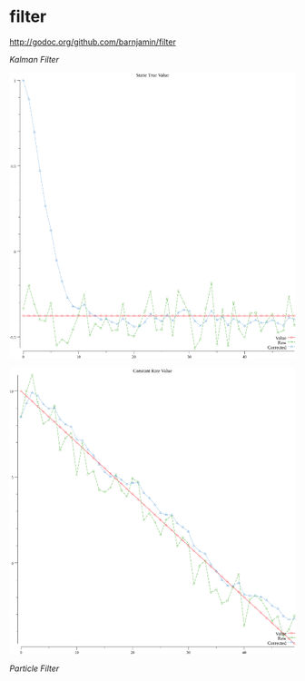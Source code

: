 # filter 


http://godoc.org/github.com/barnjamin/filter


*Kalman Filter*

![static_graph](https://github.com/barnjamin/filter/blob/master/example/kalman/static_value/static_points.png?raw=true)

![changing_graph](https://github.com/barnjamin/filter/blob/master/example/kalman/changing_value/constant_rate.png?raw=true)




*Particle Filter*

